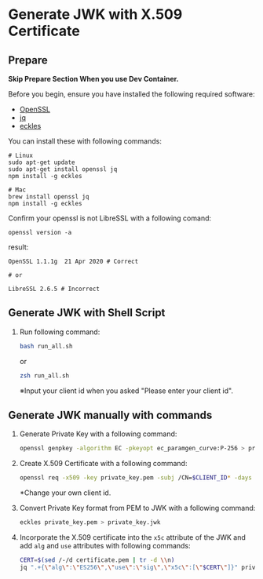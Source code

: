 # Generate JWK with X.509 Certificate

## Prepare

**Skip Prepare Section When you use Dev Container.**

Before you begin, ensure you have installed the following required software:

- [OpenSSL](https://www.openssl.org/source/)
- [jq](https://stedolan.github.io/jq/download/)
- [eckles](https://www.npmjs.com/package/eckles)

You can install these with following commands:

```shell
# Linux
sudo apt-get update
sudo apt-get install openssl jq
npm install -g eckles
```

```shell
# Mac
brew install openssl jq
npm install -g eckles
```

Confirm your openssl is not LibreSSL with a following comand:

```shell
openssl version -a
```

result:

```shell
OpenSSL 1.1.1g  21 Apr 2020 # Correct

# or

LibreSSL 2.6.5 # Incorrect
```

## Generate JWK with Shell Script

1. Run following command:

    ```sh
    bash run_all.sh
    ```

    or

    ```sh
    zsh run_all.sh
    ```
    ※Input your client id when you asked "Please enter your client id".

## Generate JWK manually with commands

1. Generate Private Key with a following command:

    ```sh
    openssl genpkey -algorithm EC -pkeyopt ec_paramgen_curve:P-256 > private_key.pem
    ```

2. Create X.509 Certificate with a following command:

    ```sh
    openssl req -x509 -key private_key.pem -subj /CN=$CLIENT_ID* -days 1000 > certificate.pem
    ```

    *Change your own client id.

3. Convert Private Key format from PEM to JWK with a following command:

    ```sh
    eckles private_key.pem > private_key.jwk
    ```

4. Incorporate the X.509 certificate into the `x5c` attribute of the JWK and add `alg` and `use` attributes with following commands:

    ```sh
    CERT=$(sed /-/d certificate.pem | tr -d \\n)
    jq ".+{\"alg\":\"ES256\",\"use\":\"sig\",\"x5c\":[\"$CERT\"]}" private_key.jwk > pub+cert.jwk
    ```
